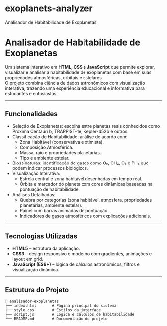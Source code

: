# exoplanets-analyzer
Analisador de Habitabilidade de Exoplanetas
# Analisador de Habitabilidade de Exoplanetas

Um sistema interativo em **HTML, CSS e JavaScript** que permite explorar, visualizar e analisar a habitabilidade de exoplanetas com base em suas propriedades atmosféricas, orbitais e estelares.  
O projeto combina ciência de dados astronômicos com visualização interativa, trazendo uma experiência educacional e informativa para estudantes e entusiastas.

---

## Funcionalidades

- Seleção de Exoplanetas: escolha entre planetas reais conhecidos como Proxima Centauri b, TRAPPIST-1e, Kepler-452b e outros.
- Classificação de Habitabilidade: análise de acordo com:
  - Zona Habitável (conservativa e otimista).
  - Composição Atmosférica.
  - Massa, raio e propriedades planetárias.
  - Tipo e ambiente estelar.
- Biossinaturas: identificação de gases como O₂, CH₄, O₃ e PH₃ que podem indicar processos biológicos.
- Visualização Interativa:
  - Estrela central e zona habitável desenhadas em tempo real.
  - Órbita e marcador do planeta com cores dinâmicas baseadas na pontuação de habitabilidade.
- Análises Detalhadas:
  - Quebra por categorias (zona habitável, atmosfera, propriedades planetárias, ambiente estelar).
  - Painel com barras animadas de pontuação.
  - Indicadores de gases atmosféricos com explicações adicionais.

---

## Tecnologias Utilizadas

- **HTML5** – estrutura da aplicação.
- **CSS3** – design responsivo e moderno com gradientes, animações e layout em grid.
- **JavaScript (ES6+)** – lógica de cálculos astronômicos, filtros e visualização dinâmica.

---

## Estrutura do Projeto

```plaintext
📁 analisador-exoplanetas
├── index.html       # Página principal do sistema
├── style.css        # Estilos da interface
├── script.js        # Lógica e cálculos de habitabilidade
└── README.md        # Documentação do projeto
